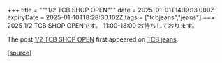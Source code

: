 +++
title = """1/2 TCB SHOP OPEN"""
date = 2025-01-01T14:19:13.000Z
expiryDate = 2025-01-10T18:28:30.102Z
tags = ["tcbjeans","jeans"]
+++
2025 1/2 TCB SHOP OPENです。 11:00-18:00 お待ちしております。

The post [1/2 TCB SHOP OPEN](http://tcbjeans.com/2025/01/01/50617) first appeared on [TCB jeans](http://tcbjeans.com).

[[source]](http://tcbjeans.com/2025/01/01/50617)
